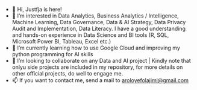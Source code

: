 - 👋 Hi, Justfja is here!
- 👀 I’m interested in Data Analytics, Business Analytics / Intelligence, Machine Learning, Data Governance, Data & AI Strategy, Data Privacy Audit and Implementation, Data Literacy.
I have a good understanding and hands-on experience in Data Science and BI tools (R, SQL, Microsoft Power BI, Tableau, Excel etc.)
- 🌱 I’m currently learning how to use Google Cloud and improving my python programming for AI skills
- 💞️ I’m looking to collaborate on any Data and AI project  | Kindly note that onlyu side projects are included in my repository, for more details on other official projects, do well to engage me.
- 📫 If you want to contact me, send a mail to aroloyefolajimi@gmail.com

<!---
Justfja/Justfja is a ✨ special ✨ repository because its `README.md` (this file) appears on your GitHub profile.
You can click the Preview link to take a look at your changes.
--->
